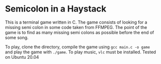 # Semicolon in a Haystack

This is a terminal game written in C. The game consists of looking for a missing semi colon in some code taken from FFMPEG. The point of the game is to find as many missing semi colons as possible before the end of some song.

To play, clone the directory, compile the game using `gcc main.c -o game` and play the game with `./game`. To play music, `vlc` must be installed. Tested on Ubuntu 20.04


